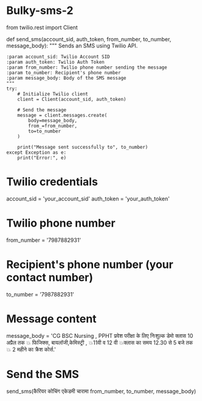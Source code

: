 # Bulky-sms-2
from twilio.rest import Client

def send_sms(account_sid, auth_token, from_number, to_number, message_body):
    """
    Sends an SMS using Twilio API.

    :param account_sid: Twilio Account SID
    :param auth_token: Twilio Auth Token
    :param from_number: Twilio phone number sending the message
    :param to_number: Recipient's phone number
    :param message_body: Body of the SMS message
    """
    try:
        # Initialize Twilio client
        client = Client(account_sid, auth_token)

        # Send the message
        message = client.messages.create(
            body=message_body,
            from_=from_number,
            to=to_number
        )

        print("Message sent successfully to", to_number)
    except Exception as e:
        print("Error:", e)

# Twilio credentials
account_sid = 'your_account_sid'
auth_token = 'your_auth_token'

# Twilio phone number
from_number = '7987882931'

# Recipient's phone number (your contact number)
to_number = '7987882931'

# Message content
message_body = 'CG BSC Nursing , PPHT प्रवेश परीक्षा के लिए निःशुल्क डेमो क्लास  10 अप्रैल तक
💥 फिजिक्स, बायलॉजी,केमिस्ट्री ,
💥11वी व 12 वी 
💥क्लास का समय 12.30 से 5 बजे तक
💥 2 महीने का क्रैश कोर्स.'

# Send the SMS
send_sms(कैरियर कोचिंग एकेडमी चारामा from_number, to_number, message_body)
